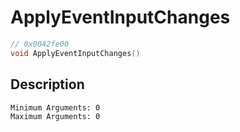 # ApplyEventInputChanges
```c
// 0x0042fe00
void ApplyEventInputChanges()
```
## Description
```
Minimum Arguments: 0
Maximum Arguments: 0
```
